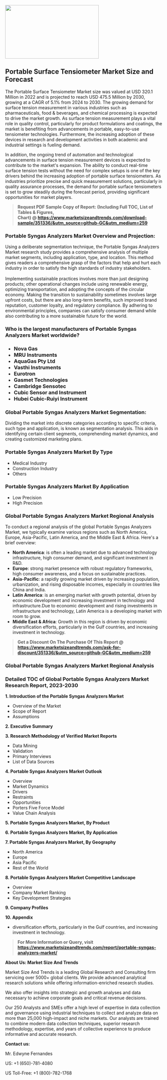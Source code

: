 <p><img class="alignnone size-medium wp-image-20088" src="https://ffe5etoiles.com/wp-content/uploads/2024/12/MST1-300x171.png" alt="" width="300" height="171" /></p><h2>Portable Surface Tensiometer Market Size and Forecast</h2><p>The Portable Surface Tensiometer Market size was valued at USD 320.1 Million in 2022 and is projected to reach USD 475.5 Million by 2030, growing at a CAGR of 5.1% from 2024 to 2030. The growing demand for surface tension measurement in various industries such as pharmaceuticals, food & beverages, and chemical processing is expected to drive the market growth. As surface tension measurement plays a vital role in quality control, particularly for product formulations and coatings, the market is benefiting from advancements in portable, easy-to-use tensiometer technologies. Furthermore, the increasing adoption of these devices in research and development activities in both academic and industrial settings is fueling demand.</p><p>In addition, the ongoing trend of automation and technological advancements in surface tension measurement devices is expected to contribute to the market's expansion. The ability to conduct real-time surface tension tests without the need for complex setups is one of the key drivers behind the increasing adoption of portable surface tensiometers. As industries prioritize precise and quick measurement solutions, particularly in quality assurance processes, the demand for portable surface tensiometers is set to grow steadily during the forecast period, providing significant opportunities for market players.</p></p><blockquote id="" class=""><strong>Request PDF Sample Copy of Report: (Including Full TOC, List of Tables &amp; Figures, Chart)&nbsp;@&nbsp;<strong><a href="https://www.marketsizeandtrends.com/download-sample/351336/&utm_source=github-GC&utm_medium=259" target="_blank">https://www.marketsizeandtrends.com/download-sample/351336/&utm_source=github-GC&utm_medium=259</a></strong></strong></blockquote><h3 id="" class="">Portable Syngas Analyzers Market&nbsp;Overview and Projection:</h3><p id="" class="">Using a deliberate segmentation technique, the Portable Syngas Analyzers Market research study provides a comprehensive analysis of multiple market segments, including application, type, and location. This method gives readers a comprehensive grasp of the factors that help and hurt each industry in order to satisfy the high standards of industry stakeholders. <br /> <br />Implementing sustainable practices involves more than just designing products; other operational changes include using renewable energy, optimizing transportation, and adopting the concepts of the circular economy. Making the transition to sustainability sometimes involves large upfront costs, but there are also long-term benefits, such improved brand reputation, customer loyalty, and regulatory compliance. By adhering to environmental principles, companies can satisfy consumer demand while also contributing to a more sustainable future for the world.</p><h3 id="" class="">Who is the largest manufacturers of&nbsp;Portable Syngas Analyzers Market worldwide?</h3><h3 class=""><p><ul><li>Nova Gas </li><li> MRU Instruments </li><li> AquaGas Pty Ltd </li><li> Vasthi Instruments </li><li> Eurotron </li><li> Gasmet Technologies </li><li> Cambridge Sensotec </li><li> Cubic Sensor and Instrument </li><li> Hubei Cubic-Ruiyi Instrument</li></ul></p></h3><h3 id="" class="">Global&nbsp;Portable Syngas Analyzers Market Segmentation:</h3><p id="" class="">Dividing the market into discrete categories according to specific criteria, such type and application, is known as segmentation analysis. This aids in identifying certain client segments, comprehending market dynamics, and creating customized marketing plans.</p><h3 id="" class="">Portable Syngas Analyzers Market&nbsp;By Type</h3><p><p><ul><li>Medical Industry</li><li> Construction Industry</li><li> Others</p></li></ul></p></p><h3 id="" class="">Portable Syngas Analyzers Market&nbsp;By Application</h3><p class=""><p><ul><li>Low Precision</li><li> High Precision</li></ul></p></p><h3 id="" class="">Global Portable Syngas Analyzers Market Regional Analysis</h3><p id="" class="">To conduct a regional analysis of the global Portable Syngas Analyzers Market, we typically examine various regions such as North America, Europe, Asia-Pacific, Latin America, and the Middle East &amp; Africa. Here's a brief overview:</p><ul><li><strong>North America</strong>: is often a leading market due to advanced technology infrastructure, high consumer demand, and significant investment in R&amp;D.</li><li><strong>Europe</strong>: strong market presence with robust regulatory frameworks, high consumer awareness, and a focus on sustainable practices.</li><li><strong>Asia-Pacific</strong>: a rapidly growing market driven by increasing population, urbanization, and rising disposable incomes, especially in countries like China and India.</li><li><strong>Latin America</strong>: is an emerging market with growth potential, driven by economic development and increasing investment in technology and infrastructure.Due to economic development and rising investments in infrastructure and technology, Latin America is a developing market with room to grow.</li><li><strong>Middle East &amp; Africa</strong>: Growth in this region is driven by economic diversification efforts, particularly in the Gulf countries, and increasing investment in technology.</li></ul><blockquote id="" class=""><strong>Get a Discount On The Purchase Of This Report @ <strong><a href="https://www.marketsizeandtrends.com/ask-for-discount/351336/&utm_source=github-GC&utm_medium=259" target="_blank">https://www.marketsizeandtrends.com/ask-for-discount/351336/&utm_source=github-GC&utm_medium=259</a></strong></strong></blockquote><h3 id="" class="">Global Portable Syngas Analyzers Market Regional Analysis</h3><h3 id="" class="">Detailed TOC of Global Portable Syngas Analyzers Market Research Report, 2023-2030</h3><p id="" class=""><strong>1. Introduction of the Portable Syngas Analyzers Market</strong></p><ul><li>Overview of the Market</li><li>Scope of Report</li><li>Assumptions</li></ul><p id="" class=""><strong>2. Executive Summary</strong></p><p id="" class=""><strong>3. Research Methodology of Verified Market Reports</strong></p><ul><li>Data Mining</li><li>Validation</li><li>Primary Interviews</li><li>List of Data Sources</li></ul><p id="" class=""><strong>4. Portable Syngas Analyzers Market Outlook</strong></p><ul><li>Overview</li><li>Market Dynamics</li><li>Drivers</li><li>Restraints</li><li>Opportunities</li><li>Porters Five Force Model</li><li>Value Chain Analysis</li></ul><p id="" class=""><strong>5. Portable Syngas Analyzers Market, By Product</strong></p><p id="" class=""><strong>6. Portable Syngas Analyzers Market, By Application</strong></p><p id="" class=""><strong>7. Portable Syngas Analyzers Market, By Geography</strong></p><ul><li>North America</li><li>Europe</li><li>Asia Pacific</li><li>Rest of the World</li></ul><p id="" class=""><strong>8. Portable Syngas Analyzers Market Competitive Landscape</strong></p><ul><li>Overview</li><li>Company Market Ranking</li><li>Key Development Strategies</li></ul><p id="" class=""><strong>9. Company Profiles</strong></p><p id="" class=""><strong>10. Appendix</strong></p><ul><li>diversification efforts, particularly in the Gulf countries, and increasing investment in technology.</li></ul><blockquote id="" class=""><strong>For More Information or Query, visit <strong><strong><a href="https://www.marketsizeandtrends.com/report/portable-syngas-analyzers-market/" target="_blank">https://www.marketsizeandtrends.com/report/portable-syngas-analyzers-market/</a></strong></strong></strong></blockquote><p id="" class=""><strong>About Us: Market Size And Trends</strong></p><p id="" class="">Market Size And Trends is a leading Global Research and Consulting firm servicing over 5000+ global clients. We provide advanced analytical research solutions while offering information-enriched research studies.</p><p id="" class="">We also offer insights into strategic and growth analyses and data necessary to achieve corporate goals and critical revenue decisions.</p><p id="" class="">Our 250 Analysts and SMEs offer a high level of expertise in data collection and governance using industrial techniques to collect and analyze data on more than 25,000 high-impact and niche markets. Our analysts are trained to combine modern data collection techniques, superior research methodology, expertise, and years of collective experience to produce informative and accurate research.</p><p id="" class=""><strong>Contact us:</strong></p><p id="" class="">Mr. Edwyne Fernandes</p><p id="" class="">US: +1 (650)-781-4080</p><p id="" class="">US Toll-Free: +1 (800)-782-1768</p>
